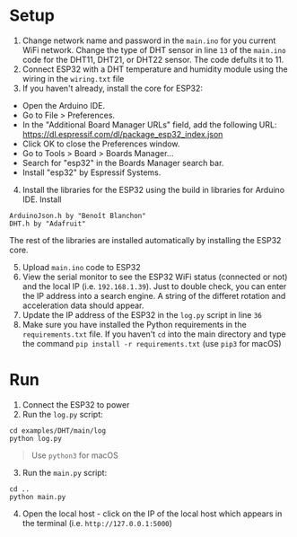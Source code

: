 # Setup
1. Change network name and password in the ```main.ino``` for you current WiFi network. Change the type of DHT sensor in line ```13``` of the ```main.ino``` code for the DHT11, DHT21, or DHT22 sensor. The code defults it to 11.
2. Connect ESP32 with a DHT temperature and humidity module using the wiring in the ```wiring.txt``` file
3. If you haven't already, install the core for ESP32:
 - Open the Arduino IDE.
 - Go to File > Preferences.
 - In the "Additional Board Manager URLs" field, add the following URL: https://dl.espressif.com/dl/package_esp32_index.json
 - Click OK to close the Preferences window.
 - Go to Tools > Board > Boards Manager...
 - Search for "esp32" in the Boards Manager search bar.
 - Install "esp32" by Espressif Systems.
 
 4. Install the libraries for the ESP32 using the build in libraries for Arduino IDE. Install
```
ArduinoJson.h by "Benoît Blanchon"
DHT.h by "Adafruit"
```
The rest of the libraries are installed automatically by installing the ESP32 core.

5. Upload ```main.ino``` code to ESP32
6. View the serial monitor to see the ESP32 WiFi status (connected or not) and the local IP (i.e. ```192.168.1.39```). Just to double check, you can enter the IP address into a search engine. A string of the differet rotation and acceleration data should appear.
7. Update the IP address of the ESP32 in the ```log.py``` script in line ``36``
8. Make sure you have installed the Python requirements in the ```requirements.txt``` file. If you haven't ```cd``` into the main directory and type the command ```pip install -r requirements.txt``` (use ```pip3``` for macOS)

# Run
1. Connect the ESP32 to power
2. Run the ```log.py``` script:
```
cd examples/DHT/main/log
python log.py
```
> Use ```python3``` for macOS

3. Run the ```main.py``` script:
```
cd ..
python main.py
```
4. Open the local host - click on the IP of the local host which appears in the terminal (i.e. ```http://127.0.0.1:5000```)